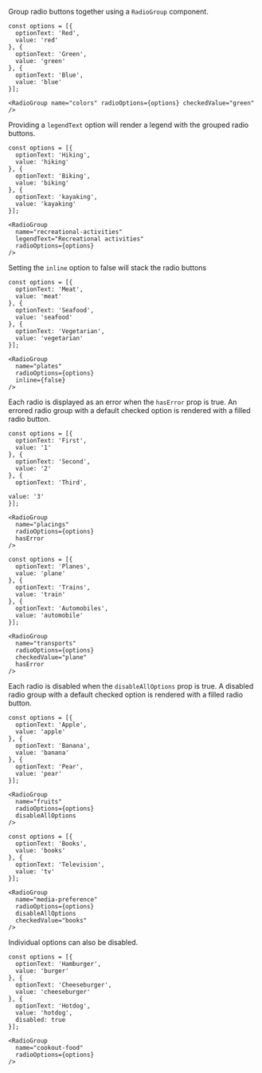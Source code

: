 Group radio buttons together using a ``RadioGroup`` component.

```
const options = [{
  optionText: 'Red',
  value: 'red'
}, {
  optionText: 'Green',
  value: 'green'
}, {
  optionText: 'Blue',
  value: 'blue'
}];

<RadioGroup name="colors" radioOptions={options} checkedValue="green" />
```

Providing a ``legendText`` option will render a legend with the grouped radio buttons.

```
const options = [{
  optionText: 'Hiking',
  value: 'hiking'
}, {
  optionText: 'Biking',
  value: 'biking'
}, {
  optionText: 'kayaking',
  value: 'kayaking'
}];

<RadioGroup
  name="recreational-activities"
  legendText="Recreational activities"
  radioOptions={options}
/>
```

Setting the ``inline`` option to false will stack the radio buttons

```
const options = [{
  optionText: 'Meat',
  value: 'meat'
}, {
  optionText: 'Seafood',
  value: 'seafood'
}, {
  optionText: 'Vegetarian',
  value: 'vegetarian'
}];

<RadioGroup
  name="plates"
  radioOptions={options}
  inline={false}
/>
```

Each radio is displayed as an error when the ``hasError`` prop is true. An errored radio group with a default checked option is rendered with a filled radio button.

```
const options = [{
  optionText: 'First',
  value: '1'
}, {
  optionText: 'Second',
  value: '2'
}, {
  optionText: 'Third',

value: '3'
}];

<RadioGroup
  name="placings"
  radioOptions={options}
  hasError
/>
```

```
const options = [{
  optionText: 'Planes',
  value: 'plane'
}, {
  optionText: 'Trains',
  value: 'train'
}, {
  optionText: 'Automobiles',
  value: 'automobile'
}];

<RadioGroup
  name="transports"
  radioOptions={options}
  checkedValue="plane"
  hasError
/>
```

Each radio is disabled when the ``disableAllOptions`` prop is true. A disabled radio group with a default checked option is rendered with a filled radio button.

```
const options = [{
  optionText: 'Apple',
  value: 'apple'
}, {
  optionText: 'Banana',
  value: 'banana'
}, {
  optionText: 'Pear',
  value: 'pear'
}];

<RadioGroup
  name="fruits"
  radioOptions={options}
  disableAllOptions
/>
```

```
const options = [{
  optionText: 'Books',
  value: 'books'
}, {
  optionText: 'Television',
  value: 'tv'
}];

<RadioGroup
  name="media-preference"
  radioOptions={options}
  disableAllOptions
  checkedValue="books"
/>
```

Individual options can also be disabled.
```
const options = [{
  optionText: 'Hamburger',
  value: 'burger'
}, {
  optionText: 'Cheeseburger',
  value: 'cheeseburger'
}, {
  optionText: 'Hotdog',
  value: 'hotdog',
  disabled: true
}];

<RadioGroup
  name="cookout-food"
  radioOptions={options}
/>
```
